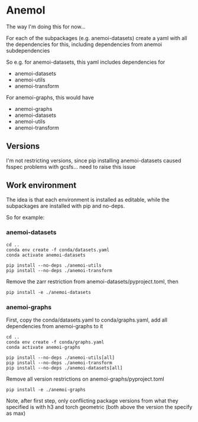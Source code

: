 # AnemoI

The way I'm doing this for now...

For each of the subpackages (e.g. anemoi-datasets)
create a yaml with all the dependencies for this, including dependencies from
anemoi subdependencies

So e.g. for anemoi-datasets, this yaml includes dependencies for

- anemoi-datasets
- anemoi-utils
- anemoi-transform

For anemoi-graphs, this would have

- anemoi-graphs
- anemoi-datasets
- anemoi-utils
- anemoi-transform

## Versions

I'm not restricting versions, since pip installing anemoi-datasets caused fsspec
problems with gcsfs... need to raise this issue


## Work environment

The idea is that each environment is installed as editable, while the
subpackages are installed with pip and no-deps.

So for example:

### anemoi-datasets

```
cd ..
conda env create -f conda/datasets.yaml
conda activate anemoi-datasets

pip install --no-deps ./anemoi-utils
pip install --no-deps ./anemoi-transform
```

Remove the zarr restriction from anemoi-datasets/pyproject.toml, then

```
pip install -e ./anemoi-datasets
```

### anemoi-graphs

First, copy the conda/datasets.yaml to conda/graphs.yaml, add all dependencies from anemoi-graphs to it


```
cd ..
conda env create -f conda/graphs.yaml
conda activate anemoi-graphs

pip install --no-deps ./anemoi-utils[all]
pip install --no-deps ./anemoi-transform
pip install --no-deps ./anemoi-datasets[all]
```

Remove all version restrictions on anemoi-graphs/pyproject.toml

```
pip install -e ./anemoi-graphs
```

Note, after first step, only conflicting package versions from what they specified is with h3
and torch geometric (both above the version the specify as max)
